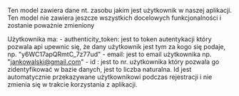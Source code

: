 Ten model zawiera dane nt. zasobu jakim jest użytkownik w naszej aplikacji.
Ten model nie zawiera jeszcze wszystkich docelowych funkcjonalności i zostanie poważnie zmieniony

Użytkownika ma:
    - authenticity_token: jest to token autentykacji który pozwala api upewnic się, że dany użytkownik jest tym
    za kogo się podaje, np. "y6WC17apQRmtC_7z77ud"
    - email: jest to email użytkownika np. "jankowalski@gmail.com"
    - id : jest to nr. użytkownika który pozwala go zidentyfikować w bazie danych, jest to liczba naturalna. Id jest automatycznie przekazywane użytkownikowi podczas rejestracji i nie zmienia się w trakcie korzystania z aplikacji. 
    